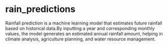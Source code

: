 # rain_predictions
Rainfall prediction is a machine learning model that estimates future rainfall based on historical data.By inputting a year and corresponding monthly values, the model generates an estimated annual rainfall amount, helping in climate analysis, agriculture planning, and water resource management.
